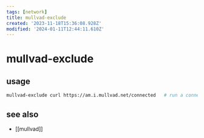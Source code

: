```yaml
---
tags: [network]
title: mullvad-exclude
created: '2023-11-18T15:36:08.928Z'
modified: '2024-01-11T12:44:11.610Z'
---
```


# mullvad-exclude

## usage

```sh
mullvad-exclude curl https://am.i.mullvad.net/connected   # run a connection check outside of the VPN tunnel
```

## see also

- [[mullvad]]
